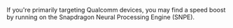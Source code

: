 

<!--
 * @version:
 * @Author:  StevenJokess https://github.com/StevenJokess
 * @Date: 2020-12-08 19:17:07
 * @LastEditors:  StevenJokess https://github.com/StevenJokess
 * @LastEditTime: 2020-12-08 19:17:24
 * @Description:
 * @TODO::
 * @Reference:https://stackoverflow.com/questions/59139316/android-application-with-pytorch
 * https://developer.qualcomm.com/docs/snpe/overview.html
-->
 If you're primarily targeting Qualcomm devices, you may find a speed boost by running on the Snapdragon Neural Processing Engine (SNPE).
